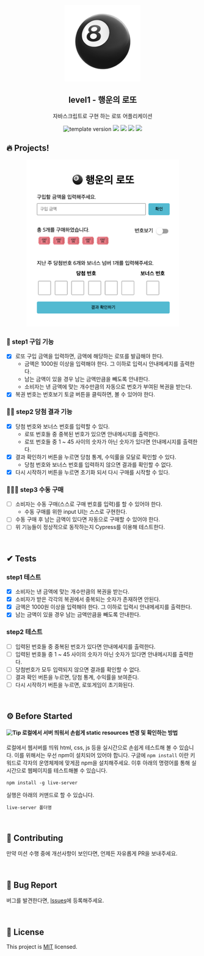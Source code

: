 <p align="middle" >
  <img width="200px;" src="./src/assets/images/lotto_ball.png"/>
</p>
<h2 align="middle">level1 - 행운의 로또</h2>
<p align="middle">자바스크립트로 구현 하는 로또 어플리케이션</p>
<p align="middle">
<img src="https://img.shields.io/badge/version-1.0.0-blue?style=flat-square" alt="template version"/>
<img src="https://img.shields.io/badge/language-html-red.svg?style=flat-square"/>
<img src="https://img.shields.io/badge/language-css-blue.svg?style=flat-square"/>
<img src="https://img.shields.io/badge/language-js-yellow.svg?style=flat-square"/>
<a href="https://github.com/daybrush/moveable/blob/master/LICENSE" target="_blank">
  <img src="https://img.shields.io/github/license/daybrush/moveable.svg?style=flat-square&label=license&color=08CE5D"/>
  </a>
</p>

## 🔥 Projects!

<p align="middle">
  <img width="400" src="./src/assets/images/lotto_ui.png">
</p>

### 🎯 step1 구입 기능

- [x] 로또 구입 금액을 입력하면, 금액에 해당하는 로또를 발급해야 한다.
  - 금액은 1000원 이상을 입력해야 한다. 그 이하로 입력시 안내메세지를 출력한다.
  - 남는 금액이 있을 경우 남는 금액만큼을 빼도록 안내한다.
  - 소비자는 낸 금액에 맞는 개수만큼의 자동으로 번호가 부여된 복권을 받는다.
- [x] 복권 번호는 번호보기 토글 버튼을 클릭하면, 볼 수 있어야 한다.

### 🎯🎯 step2 당첨 결과 기능

- [x] 당첨 번호와 보너스 번호를 입력할 수 있다.
  - 로또 번호들 중 중복된 번호가 있으면 안내메시지를 출력한다.
  - 로또 번호들 중 1 ~ 45 사이의 숫자가 아닌 숫자가 있다면 안내메시지를 출력한다.
- [x] 결과 확인하기 버튼을 누르면 당첨 통계, 수익률을 모달로 확인할 수 있다.
  - 당첨 번호와 보너스 번호를 입력하지 않으면 결과를 확인할 수 없다.
- [x] 다시 시작하기 버튼을 누르면 초기화 되서 다시 구매를 시작할 수 있다.

### 🎯🎯🎯 step3 수동 구매

- [ ] 소비자는 수동 구매(스스로 구매 번호를 입력)를 할 수 있어야 한다.
  - 수동 구매를 위한 input UI는 스스로 구현한다.
- [ ] 수동 구매 후 남는 금액이 있다면 자동으로 구매할 수 있어야 한다.
- [ ] 위 기능들이 정상적으로 동작하는지 Cypress를 이용해 테스트한다.

<br>

## ✔ Tests

### step1 테스트

- [x] 소비자는 낸 금액에 맞는 개수만큼의 복권을 받는다.
- [x] 소비자가 받은 각각의 복권에서 중복되는 숫자가 존재하면 안된다.
- [x] 금액은 1000원 이상을 입력해야 한다. 그 이하로 입력시 안내메세지를 출력한다.
- [x] 남는 금액이 있을 경우 남는 금액만큼을 빼도록 안내한다.

### step2 테스트

- [ ] 입력된 번호들 중 중복된 번호가 있다면 안내메세지를 출력한다.
- [ ] 입력된 번호들 중 1 ~ 45 사이의 숫자가 아닌 숫자가 있다면 안내메시지를 출력한다.
- [ ] 당첨번호가 모두 입력되지 않으면 결과를 확인할 수 없다.
- [ ] 결과 확인 버튼을 누르면, 당첨 통계, 수익률을 보여준다.
- [ ] 다시 시작하기 버튼을 누르면, 로또게임이 초기화된다.

<br>

## ⚙️ Before Started

#### <img alt="Tip" src="https://img.shields.io/static/v1.svg?label=&message=Tip&style=flat-square&color=673ab8"> 로컬에서 서버 띄워서 손쉽게 static resources 변경 및 확인하는 방법

로컬에서 웹서버를 띄워 html, css, js 등을 실시간으로 손쉽게 테스트해 볼 수 있습니다. 이를 위해서는 우선 npm이 설치되어 있어야 합니다. 구글에 `npm install` 이란 키워드로 각자의 운영체제에 맞게끔 npm을 설치해주세요. 이후 아래의 명령어를 통해 실시간으로 웹페이지를 테스트해볼 수 있습니다.

```
npm install -g live-server
```

실행은 아래의 커맨드로 할 수 있습니다.

```
live-server 폴더명
```

<br>

## 👏 Contributing

만약 미션 수행 중에 개선사항이 보인다면, 언제든 자유롭게 PR을 보내주세요.

<br>

## 🐞 Bug Report

버그를 발견한다면, [Issues](https://github.com/woowacourse/javascript-lotto/issues)에 등록해주세요.

<br>

## 📝 License

This project is [MIT](https://github.com/woowacourse/javascript-lotto/blob/main/LICENSE) licensed.
